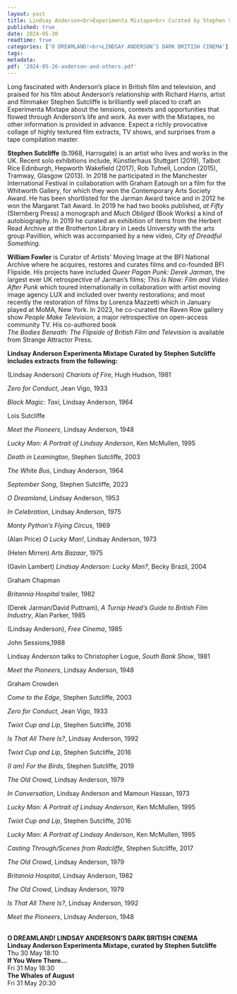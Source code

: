 ```yaml
---
layout: post
title: Lindsay Anderson<br>Experimenta Mixtape<br> Curated by Stephen Sutcliffe
published: true
date: 2024-05-30
readtime: true
categories: ['O DREAMLAND!<br>LINDSAY ANDERSON’S DARK BRITISH CINEMA']
tags: 
metadata: 
pdf: '2024-05-26-anderson-and-others.pdf'
---
```


Long fascinated with Anderson’s place in British film and television, and praised for his film about Anderson’s relationship with Richard Harris, artist and filmmaker Stephen Sutcliffe is brilliantly well placed to craft an Experimenta Mixtape about the tensions, contexts and opportunities that flowed through Anderson’s life and work. As ever with the Mixtapes, no other information is provided in advance. Expect a richly provocative collage of highly textured film extracts, TV shows, and surprises from a tape compilation master.

**Stephen Sutcliffe** (b.1968, Harrogate) is an artist who lives and works in the UK. Recent solo exhibitions include, Künstlerhaus Stuttgart (2019), Talbot Rice Edinburgh, Hepworth Wakefield (2017), Rob Tufnell, London (2015), Tramway, Glasgow (2013). In 2018 he participated in the Manchester International Festival in collaboration with Graham Eatough on a film for the Whitworth Gallery, for which they won the Contemporary Arts Society Award. He has been shortlisted for the Jarman Award twice and in 2012 he won the Margaret Tait Award. In 2019 he had two books published, _at Fifty_ (Sternberg Press) a monograph and _Much Obliged_ (Book Works) a kind of autobiography. In 2019 he curated an exhibition of items from the Herbert Read Archive at the Brotherton Library in Leeds University with the arts group Pavillion, which was accompanied by a new video, _City of Dreadful Something_.

**William Fowler** is Curator of Artists’ Moving Image at the BFI National Archive where he acquires, restores and curates films and co-founded BFI Flipside. His projects have included _Queer Pagan Punk: Derek Jarman_, the largest ever UK retrospective of Jarman’s films; _This Is Now: Film and Video After Punk_ which toured internationally in collaboration with artist moving image agency LUX and included over twenty restorations; and most recently the restoration of films by Lorenza Mazzetti which in January played at MoMA, New York. In 2023, he co-curated the Raven Row gallery show _People Make Television,_ a major retrospective on open-access community TV. His co-authored book  
_The Bodies Beneath: The Flipside of British Film and Television_ is available from Strange Attractor Press.  

**Lindsay Anderson Experimenta Mixtape Curated by Stephen Sutcliffe includes extracts from the following:**

(Lindsay Anderson) _Chariots of Fire_, Hugh Hudson, 1981

_Zero for Conduct_, Jean Vigo, 1933

_Black Magic: Taxi_, Lindsay Anderson, 1964

Lois Sutcliffe

_Meet the Pioneers_, Lindsay Anderson, 1948

_Lucky Man: A Portrait of Lindsay Anderson_, Ken McMullen, 1995

_Death in Leamington_, Stephen Sutcliffe, 2003

_The White Bus_, Lindsay Anderson, 1964

_September Song_, Stephen Sutcliffe, 2023

_O Dreamland_, Lindsay Anderson, 1953

_In Celebration_, Lindsay Anderson, 1975

_Monty Python’s Flying Circus_, 1969

(Alan Price) _O Lucky Man!_, Lindsay Anderson, 1973

(Helen Mirren) _Arts Bazaar_, 1975

(Gavin Lambert) _Lindsay Anderson: Lucky Man?_, Becky Brazil, 2004

Graham Chapman

_Britannia Hospital_ trailer, 1982

(Derek Jarman/David Puttnam), _A Turnip Head’s Guide to British Film Industry_, Alan Parker, 1985

(Lindsay Anderson), _Free Cinema_, 1985

John Sessions,1988

Lindsay Anderson talks to Christopher Logue, _South Bank Show_, 1981

_Meet the Pioneers_, Lindsay Anderson, 1948

Graham Crowden

_Come to the Edge_, Stephen Sutcliffe, 2003

_Zero for Conduct_, Jean Vigo, 1933

_Twixt Cup and Lip_, Stephen Sutcliffe, 2016

_Is That All There Is?_, Lindsay Anderson, 1992

_Twixt Cup and Lip_, Stephen Sutcliffe, 2016

_(I am) For the Birds_, Stephen Sutcliffe, 2019

_The Old Crowd_, Lindsay Anderson, 1979

_In Conversation_, Lindsay Anderson and Mamoun Hassan, 1973

_Lucky Man: A Portrait of Lindsay Anderson_, Ken McMullen, 1995

_Twixt Cup and Lip_, Stephen Sutcliffe, 2016

_Lucky Man: A Portrait of Lindsay Anderson_, Ken McMullen, 1995

_Casting Through/Scenes from Radcliffe_, Stephen Sutcliffe, 2017

_The Old Crowd_, Lindsay Anderson, 1979

_Britannia Hospital_, Lindsay Anderson, 1982

_The Old Crowd_, Lindsay Anderson, 1979

_Is That All There Is?_, Lindsay Anderson, 1992

_Meet the Pioneers_, Lindsay Anderson, 1948  
<br>

**O DREAMLAND! LINDSAY ANDERSON’S DARK BRITISH CINEMA**  
**Lindsay Anderson Experimenta Mixtape, curated by Stephen Sutcliffe**  
Thu 30 May 18:10  
**If You Were There…**  
Fri 31 May 18:30  
**The Whales of August**  
Fri 31 May 20:30  
<!--stackedit_data:
eyJoaXN0b3J5IjpbMTc3NTg1OTQ1MF19
-->